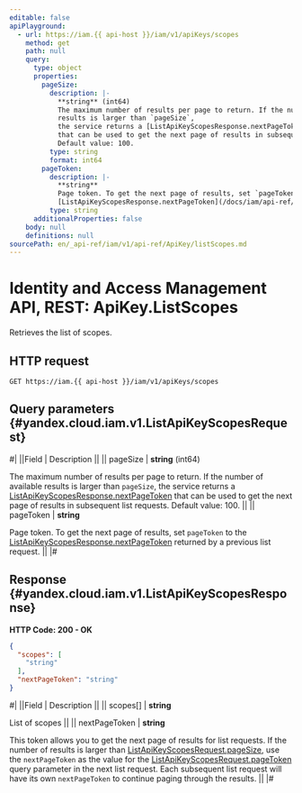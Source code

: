 ```yaml
---
editable: false
apiPlayground:
  - url: https://iam.{{ api-host }}/iam/v1/apiKeys/scopes
    method: get
    path: null
    query:
      type: object
      properties:
        pageSize:
          description: |-
            **string** (int64)
            The maximum number of results per page to return. If the number of available
            results is larger than `pageSize`,
            the service returns a [ListApiKeyScopesResponse.nextPageToken](/docs/iam/api-ref/ApiKey/listScopes#yandex.cloud.iam.v1.ListApiKeyScopesResponse)
            that can be used to get the next page of results in subsequent list requests.
            Default value: 100.
          type: string
          format: int64
        pageToken:
          description: |-
            **string**
            Page token. To get the next page of results, set `pageToken` to the
            [ListApiKeyScopesResponse.nextPageToken](/docs/iam/api-ref/ApiKey/listScopes#yandex.cloud.iam.v1.ListApiKeyScopesResponse) returned by a previous list request.
          type: string
      additionalProperties: false
    body: null
    definitions: null
sourcePath: en/_api-ref/iam/v1/api-ref/ApiKey/listScopes.md
---
```


# Identity and Access Management API, REST: ApiKey.ListScopes

Retrieves the list of scopes.

## HTTP request

```
GET https://iam.{{ api-host }}/iam/v1/apiKeys/scopes
```

## Query parameters {#yandex.cloud.iam.v1.ListApiKeyScopesRequest}

#|
||Field | Description ||
|| pageSize | **string** (int64)

The maximum number of results per page to return. If the number of available
results is larger than `pageSize`,
the service returns a [ListApiKeyScopesResponse.nextPageToken](#yandex.cloud.iam.v1.ListApiKeyScopesResponse)
that can be used to get the next page of results in subsequent list requests.
Default value: 100. ||
|| pageToken | **string**

Page token. To get the next page of results, set `pageToken` to the
[ListApiKeyScopesResponse.nextPageToken](#yandex.cloud.iam.v1.ListApiKeyScopesResponse) returned by a previous list request. ||
|#

## Response {#yandex.cloud.iam.v1.ListApiKeyScopesResponse}

**HTTP Code: 200 - OK**

```json
{
  "scopes": [
    "string"
  ],
  "nextPageToken": "string"
}
```

#|
||Field | Description ||
|| scopes[] | **string**

List of scopes ||
|| nextPageToken | **string**

This token allows you to get the next page of results for list requests. If the number of results
is larger than [ListApiKeyScopesRequest.pageSize](#yandex.cloud.iam.v1.ListApiKeyScopesRequest), use the `nextPageToken` as the value
for the [ListApiKeyScopesRequest.pageToken](#yandex.cloud.iam.v1.ListApiKeyScopesRequest) query parameter in the next list request.
Each subsequent list request will have its own `nextPageToken` to continue paging through the results. ||
|#